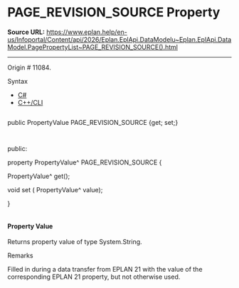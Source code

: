 # PAGE_REVISION_SOURCE Property

**Source URL:** https://www.eplan.help/en-us/Infoportal/Content/api/2026/Eplan.EplApi.DataModelu~Eplan.EplApi.DataModel.PagePropertyList~PAGE_REVISION_SOURCE().html

---

Origin # 11084.

Syntax

- [C#](#i-syntax-CS)
- [C++/CLI](#i-syntax-CPP2005)

```
```
public PropertyValue PAGE_REVISION_SOURCE {get; set;}
```
```

```
```
public:

property PropertyValue^ PAGE_REVISION_SOURCE {

   PropertyValue^ get();

   void set (    PropertyValue^ value);

}
```
```

#### Property Value

Returns property value of type System.String.

Remarks

Filled in during a data transfer from EPLAN 21 with the value of the corresponding EPLAN 21 property, but not otherwise used.
